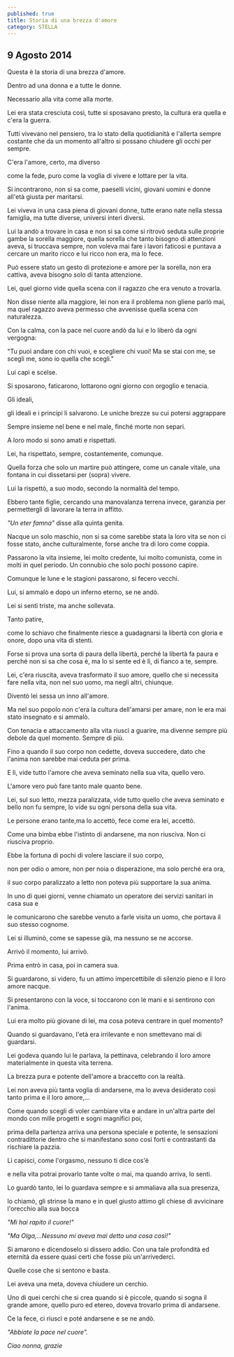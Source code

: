 ```yaml
---
published: true
title: Storia di una brezza d'amore
category: STELLA
---
```

## 9 Agosto 2014

Questa è la storia di una brezza d'amore.

Dentro ad una donna e a tutte le donne.

Necessario alla vita come alla morte.

Lei era stata cresciuta così, tutte si sposavano presto, la cultura era quella e c'era la guerra.

Tutti vivevano nel pensiero, tra lo stato della quotidianità e l'allerta sempre costante che da un momento all'altro si possano chiudere gli occhi per sempre.

C'era l'amore, certo, ma diverso

come la fede, puro come la voglia di vivere e lottare per la vita.

Si incontrarono, non si sa come, paeselli vicini, giovani uomini e donne all'età giusta per maritarsi. 

Lei viveva in una casa piena di giovani donne, tutte erano nate nella stessa famiglia, ma tutte diverse, universi interi diversi.

Lui la andò a trovare in casa e non si sa come si ritrovò seduta sulle proprie gambe la sorella maggiore, quella sorella che tanto bisogno di attenzioni aveva, si truccava sempre, non voleva mai fare i lavori faticosi e puntava a cercare un marito ricco e lui ricco non era, ma lo fece.

Può essere stato un gesto di protezione e amore per la sorella, non era cattiva, aveva bisogno solo di tanta attenzione.

Lei, quel giorno vide quella scena con il ragazzo che era venuto a trovarla.

Non disse niente alla maggiore, lei non era il problema non gliene parlò mai, ma quel ragazzo aveva permesso che avvenisse quella scena con naturalezza.

Con la calma, con la pace nel cuore andò da lui e lo liberò da ogni vergogna:

"Tu puoi andare con chi vuoi, e scegliere chi vuoi! Ma se stai con me, se scegli me, sono io quella che scegli."

Lui capì e scelse. 

Si sposarono, faticarono, lottarono ogni giorno con orgoglio e tenacia. 

Gli ideali,

gli ideali e i principi li salvarono. Le uniche brezze su cui potersi aggrappare

Sempre insieme nel bene e nel male, finché morte non separi.

A loro modo si sono amati e rispettati.

Lei, ha rispettato, sempre, costantemente, comunque. 

Quella forza che solo un martire può attingere, come un canale vitale, una fontana in cui dissetarsi per (sopra) vivere. 

Lui la rispettò, a suo modo, secondo la normalità del tempo.

Ebbero tante figlie, cercando una manovalanza terrena invece, garanzia per permettergli di lavorare la terra in affitto.

_"Un eter famna"_  disse alla quinta genita.

Nacque un solo maschio, non si sa come sarebbe stata la loro vita se non ci fosse stato, anche culturalmente, forse anche tra di loro come coppia.

Passarono la vita insieme, lei molto credente, lui molto comunista, come in molti in quel periodo. Un connubio che solo pochi possono capire.

Comunque le lune e le stagioni passarono, si fecero vecchi.

Lui, si ammalò e dopo un inferno eterno,
se ne andò.

Lei si sentì triste, ma anche sollevata.

Tanto patire,

come lo schiavo che finalmente riesce a guadagnarsi la libertà con gloria e onore, dopo una vita di stenti. 

Forse si prova una sorta di paura della libertà, perché la libertà fa paura e perché non si sa che cosa è, ma lo si sente ed è lì, di fianco a te, sempre.

Lei, c'era riuscita, aveva trasformato il suo amore, quello che si necessita fare nella vita, non nel suo uomo, ma negli altri, chiunque. 

Diventò lei sessa un inno all'amore.

Ma nel suo popolo non c'era la cultura dell'amarsi per amare, non le era mai stato insegnato e si ammalò.

Con tenacia e attaccamento alla vita riuscì a guarire, ma divenne sempre più debole da quel momento. Sempre di più.

Fino a quando il suo corpo non cedette, doveva succedere, dato che l'anima non sarebbe mai ceduta per prima. 

E lì, vide tutto l'amore che aveva seminato nella sua vita, quello vero.

L'amore vero può fare tanto male quanto bene.

Lei, sul suo letto, mezza paralizzata, vide tutto quello che aveva seminato e bello non fu sempre,
lo vide su ogni persona della sua vita.

Le persone erano tante,ma lo accettò, fece come era lei, accettò. 

Come una bimba ebbe l'istinto di andarsene, ma non riusciva. Non ci riusciva proprio. 

Ebbe la fortuna di pochi di volere lasciare il suo corpo,

non per odio o amore, non per noia o disperazione, ma solo perché era ora,

il suo corpo paralizzato a letto non poteva più supportare la sua anima.

In uno di quei giorni, venne chiamato un operatore dei servizi sanitari in casa sua e

le comunicarono che sarebbe venuto a farle visita un uomo, che portava il suo stesso cognome.

Lei si illuminò, come se sapesse già, ma nessuno se ne accorse.

Arrivò il momento, lui arrivò. 

Prima entrò in casa, poi in camera sua.

Si guardarono, si videro, fu un attimo impercettibile di silenzio pieno 
e il loro amore nacque. 

Si presentarono con la voce, si toccarono con le mani e si sentirono con l'anima.

Lui era molto più giovane di lei, ma cosa poteva centrare in quel momento? 

Quando si guardavano, l'età era irrilevante e non smettevano mai di guardarsi.

Lei godeva quando lui le parlava, la pettinava, celebrando il loro amore materialmente in questa vita terrena. 

La brezza pura e potente dell'amore a braccetto con la realtà.

Lei non aveva più tanta voglia di andarsene, ma lo aveva desiderato così tanto prima e il loro amore,...

Come quando scegli di voler cambiare vita e andare in un'altra parte del mondo con mille progetti e sogni magnifici poi, 

prima della partenza arriva una persona speciale e potente, le sensazioni contradittorie dentro che si manifestano sono così forti e contrastanti da rischiare la pazzia.

Lì capisci, come l'orgasmo, nessuno ti dice cos'è 

e nella vita potrai provarlo tante volte o mai, ma quando arriva, lo senti.

Lo guardò tanto, lei lo guardava sempre e si ammaliava alla sua presenza,

lo chiamò, gli strinse la mano e in quel giusto attimo gli chiese di avvicinare l'orecchio alla sua bocca 

_"Mi hai rapito il cuore!"_

_"Ma Olga,...Nessuno mi aveva mai detto una cosa così!"_

Si amarono e dicendoselo si dissero addio.
Con una tale profondità ed eternità da essere quasi certi che fosse più un'arrivederci.

Quelle cose che si sentono e basta.

Lei aveva una meta, doveva chiudere un cerchio.

Uno di quei cerchi che si crea quando si è piccole, quando si sogna il grande amore, quello puro ed etereo, doveva trovarlo prima di andarsene.

Ce la fece, ci riuscì e poté andarsene e se ne andò.

_"Abbiate la pace nel cuore"._

_Ciao nonna, grazie_

